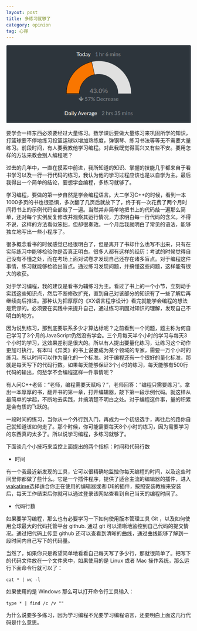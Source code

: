 ```yaml
---
layout: post
title: 多练习就够了  
category: opinion
tag: 心得
---
```


![w100-wakatime](/images/blog/2015/time.png)

要学会一样东西必须要经过大量练习。数学课后要做大量练习来巩固所学的知识，打篮球要不停地练习投篮运球以增加熟练度，弹钢琴、练习书法等等无不需要大量练习。前段时间，有人要我教他学习编程。对此我既觉得高兴又有些不安。要用怎样的方法来教会别人编程呢？

过去的几年中，一直在摸索中前进，我所知道的知识、掌握的技能几乎都来自于看书学习以及一行一行代码的练习，我认为他的学习过程应该也是以自学为主。最后我得出一个简单的结论，要想学会编程，多练习就够了。

学习编程，要做的第一步自然是学会编程语言。大二学习C++的时候，看到一本1000多页的书也很恐惧，多次翻了几页后就放下了，终于有一次花费了两个月时间将书上的示例代码全部敲了一遍。当然并非简单地把书上的代码敲一遍那么简单，还对每个实例反复修改并观察其运行情况，力求明白每一行代码的含义。不得不说，这样的方法看似笨拙，但却很奏效。一个月后我就明白了常见的语法，能够独立地写出一些小程序了。

很多概念看书的时候感觉已经很明白了，但是离开了书却什么也写不出来，只有在实际练习中能够检验你是否真正明白。很多人都有这样的经历：考试的时候觉得自己没有不懂之处，而在考场上面对试卷才发现自己还存在诸多盲点。对于编程这件事情，练习就能够检验出盲点。通过练习发现问题，并搞懂这些问题，这样能有很大的收获。

<!--more-->

对于学习编程，我的建议是看书为辅练习为主。看过了书上的一个小节，立刻动手实践这些知识点，然后不断修改扩充，直到自己对该部分的知识有了一些了解后再继续向后推进。那种认为把厚厚的《XX语言程序设计》看完就能学会编程的想法是荒谬的。必须要在实践中来提升自己，通过练习巩固对知识的理解，发现自己不明白的地方。

因为说到练习，那到底要联系多少才算达标呢？之前看到一个问题，题主称为何自己学习了3个月的JavaScript仍然没有学会。三个月每天半个小时的学习与每天3个小时的学习，这效果差别是很大的。所以有人提出要量化练习，让练习这个动作更加可执行。有本叫《异类》的书上说要成为某个领域的专家，需要一万个小时的练习。所以时间可以作为量化的一个标准。对于编程还有一个很好的量化标准，那就是每天写下的代码行数。如果每天能够保证3个小时的练习，每天能够有500行代码的输出，何愁学不会编程这样一件事情呢？

有人问C++老师：“老师，编程需要天赋吗？”，老师回答：“编程只需要练习”。拿出一本厚厚的书，翻开书的第一章，打开编辑器，敲下第一段示例代码。就这样从最简单的学起，不断地去实践，并搞清楚不明白之处。对于编程这件事，量的积累是会有质的飞跃的。

一段时间的练习，当你从一个外行到入门，再成为一个初级选手，再往后的路你自己就知道该如何走了。那个时候，你可能需要每天8个小时的练习，因为需要学习的东西真的太多了。所以说学习编程，多练习就够了。

下面谈几个小技巧来监控上面提出的两个指标：时间和代码行数

+ 时间

有一个我最近新发现的工具，它可以很精确地监控你每天编程的时间，以及这些时间里你都做了些什么。它是一个插件程序，提供了适合主流的编辑器的插件，进入[wakatime](https://www.wakatime.com)选择适合你正在使用的编辑器或者IDE的插件，按照安装教程来安装后，每天工作结束后你就可以通过登录该网站查看到自己当天的编程时间了。


+ 代码行数

如果要学习编程，那么也有必要学习一下如何使用版本管理工具 Git ，以及如何使用全球最大的代码托管平台 github. 通过 git 可以清晰地监控到自己代码的提交情况。通过把代码上传至 github 还可以查看到清晰的曲线，通过曲线能够了解到一段时间内自己写下的代码量。

当然了，如果你只是希望简单地看看自己每天写了多少行，那就很简单了。把写下的代码文件放在一个文件夹中，如果使用的是 Linux 或者 Mac 操作系统，那么运行下面命令行就可以了：

```
cat * | wc -l
```

如果使用的是 Windows 那么可以打开命令行工具输入：

```
type * | find /c /v ""
```

为什么说要多多练习，因为学习编程不光要学习编程语言，还要明白上面这几行代码是什么意思。